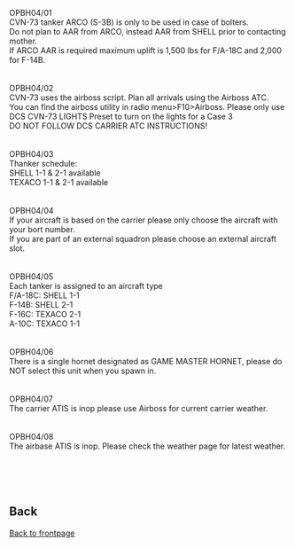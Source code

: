 

OPBH04/01 <br>
 CVN-73 tanker ARCO (S-3B) is only to be used in case of bolters.<br>
 Do not plan to AAR from ARCO, instead AAR from SHELL prior to contacting mother.<br> 
 If ARCO AAR is required maximum uplift is 1,500 lbs for F/A-18C and 2,000 for F-14B.<br>
 <br>
 <br>
OPBH04/02 <br>
 CVN-73 uses the airboss script. Plan all arrivals using the Airboss ATC.<br>
 You can find the airboss utility in radio menu>F10>Airboss. Please only use DCS CVN-73 LIGHTS Preset to turn on the lights for a Case 3<br>
 DO NOT FOLLOW DCS CARRIER ATC INSTRUCTIONS!<br>
 <br>
 <br>
OPBH04/03<br>
Thanker schedule:<br>
SHELL 1-1 & 2-1 available<br>
TEXACO 1-1 & 2-1 available<br>
 <br>
 <br>
OPBH04/04<br>
If your aircraft is based on the carrier please only choose the aircraft with your bort number.<br>
If you are part of an external squadron please choose an external aircraft slot.<br>
 <br>
 <br>
OPBH04/05<br>
Each tanker is assigned to an aircraft type<br>
F/A-18C: SHELL 1-1 <br>
F-14B: SHELL 2-1 <br>
F-16C: TEXACO 2-1 <br>
A-10C: TEXACO 1-1 <br> 
<br>
<br>
OPBH04/06<br>
There is a single hornet designated as GAME MASTER HORNET, please do NOT select this unit when you spawn in.<br>
<br>
<br>
OPBH04/07<br>
The carrier ATIS is inop please use Airboss for current carrier weather.<br> 
<br>
<br>
OPBH04/08<br>
The airbase ATIS is inop. Please check the weather page for latest weather.<br> 
<br>
<br>
<br>
<br>


## Back
[Back to frontpage](https://132nd-vwing.github.io/OPBH-Brief/)